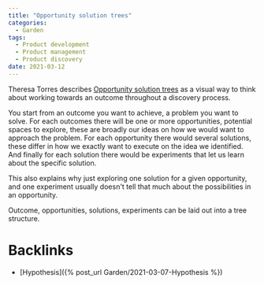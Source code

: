 ```yaml
---
title: "Opportunity solution trees"
categories:
  - Garden
tags:
  - Product development
  - Product management
  - Product discovery
date: 2021-03-12
---
```


Theresa Torres describes [Opportunity solution trees](https://www.producttalk.org/opportunity-solution-tree/) as a visual way to think about working towards an outcome throughout a discovery process.

You start from an outcome you want to achieve, a problem you want to solve. For each outcomes there will be one or more opportunities, potential spaces to explore, these are broadly our ideas on how we would want to approach the problem. For each opportunity there would several solutions, these differ in how we exactly want to execute on the idea we identified. And finally for each solution there would be experiments that let us learn about the specific solution.

This also explains why just exploring one solution for a given opportunity, and one experiment usually doesn't tell that much about the possibilities in an opportunity.

Outcome, opportunities, solutions, experiments can be laid out into a tree structure.

# Backlinks

 - [Hypothesis]({% post_url Garden/2021-03-07-Hypothesis %})
